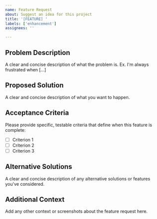 ```yaml
---
name: Feature Request
about: Suggest an idea for this project
title: '[FEATURE] '
labels: ['enhancement']
assignees: ''

---
```


## Problem Description
A clear and concise description of what the problem is. Ex. I'm always frustrated when [...]

## Proposed Solution
A clear and concise description of what you want to happen.

## Acceptance Criteria
Please provide specific, testable criteria that define when this feature is complete:
- [ ] Criterion 1
- [ ] Criterion 2
- [ ] Criterion 3

## Alternative Solutions
A clear and concise description of any alternative solutions or features you've considered.

## Additional Context
Add any other context or screenshots about the feature request here.